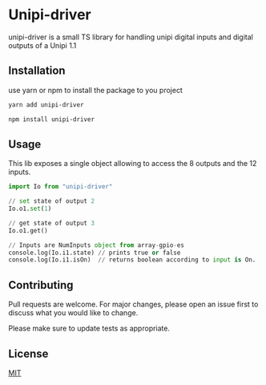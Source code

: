 # Unipi-driver
unipi-driver is a small TS library for handling unipi digital inputs and digital outputs of a Unipi 1.1

## Installation

use yarn or npm to install the package to you project

```bash
yarn add unipi-driver
```

```bash
npm install unipi-driver
```

## Usage

This lib exposes a single object allowing to access the 8 outputs and the 12 inputs.

```python
import Io from "unipi-driver"

// set state of output 2
Io.o1.set(1)

// get state of output 3
Io.o1.get()

// Inputs are NumInputs object from array-gpio-es
console.log(Io.i1.state) // prints true or false
console.log(Io.i1.isOn)  // returns boolean according to input is On.
```

## Contributing

Pull requests are welcome. For major changes, please open an issue first
to discuss what you would like to change.

Please make sure to update tests as appropriate.

## License

[MIT](https://choosealicense.com/licenses/mit/)